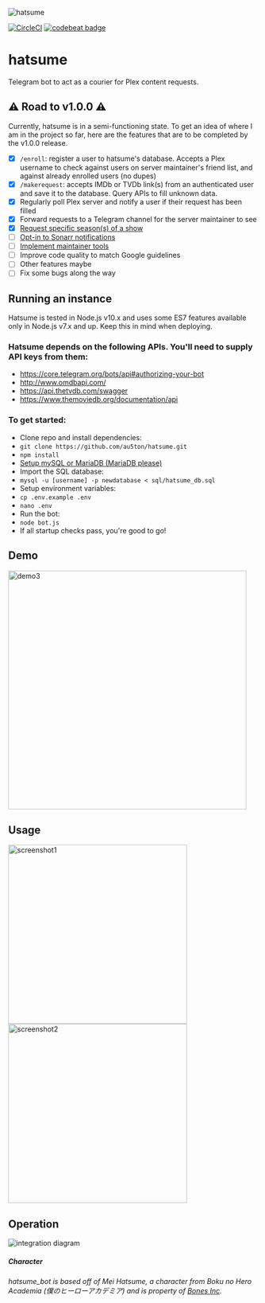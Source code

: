 ![hatsume](img/hatsume.png)

[![CircleCI](https://circleci.com/gh/au5ton/hatsume.svg?style=svg)](https://circleci.com/gh/au5ton/hatsume) [![codebeat badge](https://codebeat.co/badges/6ff65f94-1200-484e-b687-4fcc298bf9fc)](https://codebeat.co/projects/github-com-au5ton-hatsume-master)

# hatsume
Telegram bot to act as a courier for Plex content requests.

## ️️⚠️ Road to v1.0.0 ⚠️

Currently, hatsume is in a semi-functioning state. To get an idea of where I am in the project so far, here are the features that are to be completed by the v1.0.0 release.
- [X] `/enroll`: register a user to hatsume's database. Accepts a Plex username to check against users on server maintainer's friend list, and against already enrolled users (no dupes)
- [X] `/makerequest`: accepts IMDb or TVDb link(s) from an authenticated user and save it to the database. Query APIs to fill unknown data.
- [X] Regularly poll Plex server and notify a user if their request has been filled
- [X] Forward requests to a Telegram channel for the server maintainer to see
- [X] [Request specific season(s) of a show](https://github.com/au5ton/hatsume/issues/9)
- [ ] [Opt-in to Sonarr notifications](https://github.com/au5ton/hatsume/issues/13)
- [ ] [Implement maintainer tools](https://github.com/au5ton/hatsume/issues/4)
- [ ] Improve code quality to match Google guidelines
- [ ] Other features maybe
- [ ] Fix some bugs along the way

## Running an instance

Hatsume is tested in Node.js v10.x and uses some ES7 features available only in Node.js v7.x and up. Keep this in mind when deploying.

### Hatsume depends on the following APIs. You'll need to supply API keys from them:
- https://core.telegram.org/bots/api#authorizing-your-bot
- http://www.omdbapi.com/
- https://api.thetvdb.com/swagger
- https://www.themoviedb.org/documentation/api

### To get started:
- Clone repo and install dependencies:
- `git clone https://github.com/au5ton/hatsume.git`
- `npm install`
- [Setup mySQL or MariaDB (MariaDB please)](https://www.digitalocean.com/community/tutorials/how-to-install-mariadb-on-centos-7)
- Import the SQL database: 
- `mysql -u [username] -p newdatabase < sql/hatsume_db.sql`
- Setup environment variables:
- `cp .env.example .env`
- `nano .env`
- Run the bot:
- `node bot.js`
- If all startup checks pass, you're good to go!

## Demo

<a href="https://youtu.be/RIXSje86vb8"><img alt="demo3" src="img/demo3.png" width=480></a>

## Usage

<img alt="screenshot1" src="img/screenshot1.png" width=360>
<img alt="screenshot2" src="img/screenshot2.png" width=360>

## Operation

![integration diagram](./img/integration_diagram.svg)

##### Character

*hatsume_bot is based off of Mei Hatsume, a character from Boku no Hero Academia (僕のヒーローアカデミア) and is property of [Bones Inc](http://www.bones.co.jp/).*
